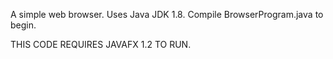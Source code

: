 A simple web browser. Uses Java JDK 1.8. Compile BrowserProgram.java to begin. 

THIS CODE REQUIRES JAVAFX 1.2 TO RUN.
